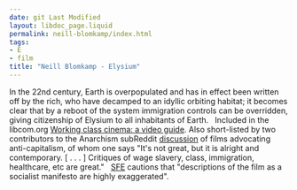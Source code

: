 ```yaml
---
date: git Last Modified
layout: libdoc_page.liquid
permalink: neill-blomkamp/index.html
tags:
- E
- film
title: "Neill Blomkamp - Elysium"
---
```


In the 22nd century, Earth is overpopulated and has in  effect been written off by the rich, who have decamped to an idyllic orbiting  habitat; it becomes clear that by a reboot of the system immigration controls  can be overridden, giving citizenship of Elysium to all inhabitants of Earth.
 
Included in the libcom.org <a href="https://libcom.org/library/working-class-cinema-video-guide">Working  class cinema: a video guide</a>. Also short-listed by two contributors to the  Anarchism subReddit <a href="https://www.reddit.com/r/Anarchism/comments/2a2r93/can_we_compile_a_list_of_the_top_films_advocating/"> discussion</a> of films advocating anti-capitalism, of whom one says "It's not  great, but it is alright and contemporary. [ . . . ] Critiques of wage slavery,  class, immigration, healthcare, etc are great." 
 
<a href="http://www.sf-encyclopedia.com/entry/elysium">SFE</a>  cautions that "descriptions of the film as a socialist manifesto are highly  exaggerated".